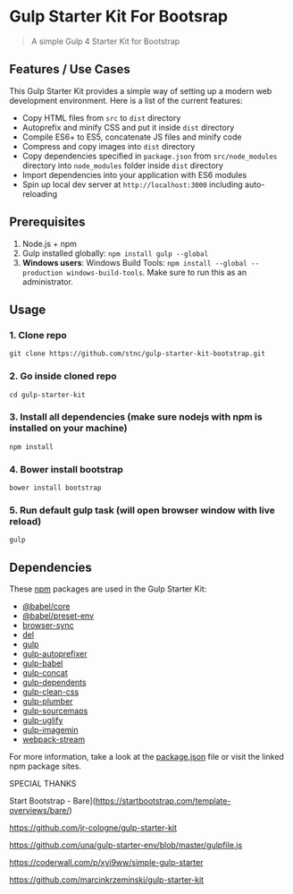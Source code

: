 # Gulp Starter Kit For Bootsrap

> A simple Gulp 4 Starter Kit for Bootstrap 


## Features / Use Cases
This Gulp Starter Kit provides a simple way of setting up a modern web development environment.
Here is a list of the current features:

- Copy HTML files from `src` to `dist` directory
- Autoprefix and minify CSS and put it inside `dist` directory
- Compile ES6+ to ES5, concatenate JS files and minify code
- Compress and copy images into `dist` directory
- Copy dependencies specified in `package.json` from `src/node_modules` directory into `node_modules` folder inside `dist` directory
- Import dependencies into your application with ES6 modules
- Spin up local dev server at `http://localhost:3000` including auto-reloading

## Prerequisites

1. Node.js + npm
2. Gulp installed globally: `npm install gulp --global`
3. __Windows users__: Windows Build Tools: `npm install --global --production windows-build-tools`. Make sure to run this as an administrator.

## Usage

### 1. Clone repo
```
git clone https://github.com/stnc/gulp-starter-kit-bootstrap.git
```

### 2. Go inside cloned repo
```
cd gulp-starter-kit
```

### 3. Install all dependencies (make sure nodejs with npm is installed on your machine)
```
npm install
```

### 4. Bower install bootstrap
```
bower install bootstrap
```

### 5. Run default gulp task (will open browser window with live reload)
```
gulp
```

## Dependencies
These [npm](https://www.npmjs.com/) packages are used in the Gulp Starter Kit:

- [@babel/core](https://www.npmjs.com/package/@babel/core)
- [@babel/preset-env](https://www.npmjs.com/package/@babel/preset-env)
- [browser-sync](https://www.npmjs.com/package/browser-sync)
- [del](https://www.npmjs.com/package/del)
- [gulp](https://www.npmjs.com/package/gulp)
- [gulp-autoprefixer](https://www.npmjs.com/package/gulp-autoprefixer)
- [gulp-babel](https://www.npmjs.com/package/gulp-babel)
- [gulp-concat](https://www.npmjs.com/package/gulp-concat)
- [gulp-dependents](https://www.npmjs.com/package/gulp-dependents)
- [gulp-clean-css](https://www.npmjs.com/package/gulp-clean-css)
- [gulp-plumber](https://www.npmjs.com/package/gulp-plumber)
- [gulp-sourcemaps](https://www.npmjs.com/package/gulp-sourcemaps)
- [gulp-uglify](https://www.npmjs.com/package/gulp-uglify)
- [gulp-imagemin](https://www.npmjs.com/package/gulp-imagemin)
- [webpack-stream](https://www.npmjs.com/package/webpack-stream)


For more information, take a look at the [package.json](package.json) file or visit the linked npm package sites.



SPECIAL THANKS 

Start Bootstrap - Bare](https://startbootstrap.com/template-overviews/bare/)

https://github.com/jr-cologne/gulp-starter-kit

https://github.com/una/gulp-starter-env/blob/master/gulpfile.js

https://coderwall.com/p/xyi9ww/simple-gulp-starter

https://github.com/marcinkrzeminski/gulp-starter-kit
